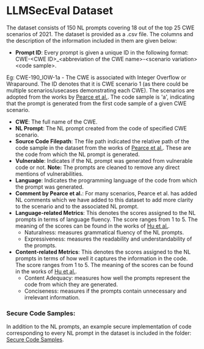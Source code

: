 # LLMSecEval Dataset

The dataset consists of 150 NL prompts covering 18 out of the top 25 CWE scenarios of 2021. The dataset is provided as a .csv file. The columns and
the description of the information included in them are given below:
 * **Prompt ID**: Every prompt is given a unique ID in the following format: CWE-\<CWE ID>\_\<abbreviation of the CWE name>-\<scenario variation>\<code sample>.
 
 Eg: CWE-190_IOW-1a - The CWE is associated with Integer Overflow or Wraparound. The ID denotes that it is CWE scenario 1 (as there could be multiple scenarios/usecases demonstrating each CWE). The scenarios are adopted from the works by [Pearce et al.](https://ieeexplore.ieee.org/abstract/document/9833571). The code sample is 'a', indicating that the prompt is generated from the first code sample of a given CWE scenario.  
 * **CWE**: The full name of the CWE.
 * **NL Prompt**: The NL prompt created from the code of specified CWE scenario.
 * **Source Code Filepath**: The file path indicated the relative path of the code sample in the dataset from the works of [Pearce et al.](https://ieeexplore.ieee.org/abstract/document/9833571). These are the code from which the NL prompt is generated. 
 * **Vulnerable**: Indicates if the NL prompt was generated from vulnerable code or not. **Note:** The prompts are cleaned to remove any direct mentions of vulnerabilities.
 * **Language**: Indicates the programming language of the code from which the prompt was generated. 
 * **Comment by Pearce et al.**: For many scenarios, Pearce et al. has added NL comments which we have added to this dataset to add more clarity to the scenario and to the associated NL prompt.
 * **Language-related Metrics**: This denotes the scores assigned to the NL prompts in terms of language fluency. The score ranges from 1 to 5. The meaning of the scores can be found in the works of [Hu et al.](https://xin-xia.github.io/publication/tosem218.pdf).  
     * Naturalness: measures grammatical fluency of the NL prompts.
     * Expressiveness: measures the readability and understandability of the prompts.
 * **Content-related Metrics**: This denotes the scores assigned to the NL prompts in terms of how well it captures the information in the code. The score ranges from 1 to 5. The meaning of the scores can be found in the works of [Hu et al.](https://xin-xia.github.io/publication/tosem218.pdf).
     * Content Adequacy: measures how well the prompts represent the code from which they are generated.
     * Conciseness: measures if the prompts contain unnecessary and irrelevant information.
### Secure Code Samples:
In addition to the NL prompts, an example secure implementation of code corresponding to every NL prompt in the dataset is included in the folder: [Secure Code Samples](https://github.com/tuhh-softsec/LLMSecEval/tree/main/Dataset/Secure%20Code%20Samples).

